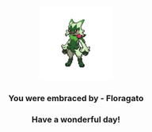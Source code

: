 <p align="center">
    <img src="https://raw.githubusercontent.com/PokeAPI/sprites/master/sprites/pokemon/907.png" width="150" height="150">
</p>
<h3 align="center">You were embraced by - <b>Floragato</b></h3>
<h3 align="center">Have a wonderful day!</h3>
